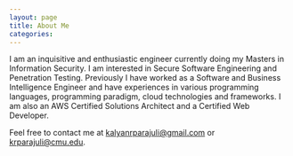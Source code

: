 ```yaml
---
layout: page
title: About Me
categories:
---
```

I am an inquisitive and enthusiastic engineer currently doing my Masters in Information Security. I am interested in Secure Software Engineering and Penetration Testing. Previously I have worked as a Software and Business Intelligence Engineer and have experiences in various programming languages, programming paradigm, cloud technologies and frameworks. I am also an AWS Certified Solutions Architect and a Certified Web Developer.

Feel free to contact me at
[kalyanrparajuli@gmail.com](mailto:kalyanrparajuli@gmail.com) or [krparajuli@cmu.edu](mailto:krparajuli@cmu.edu).
